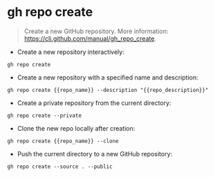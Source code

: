 # gh repo create

> Create a new GitHub repository.
> More information: <https://cli.github.com/manual/gh_repo_create>.

- Create a new repository interactively:

`gh repo create`

- Create a new repository with a specified name and description:

`gh repo create {{repo_name}} --description "{{repo_description}}"`

- Create a private repository from the current directory:

`gh repo create --private`

- Clone the new repo locally after creation:

`gh repo create {{repo_name}} --clone`

- Push the current directory to a new GitHub repository:

`gh repo create --source . --public`
